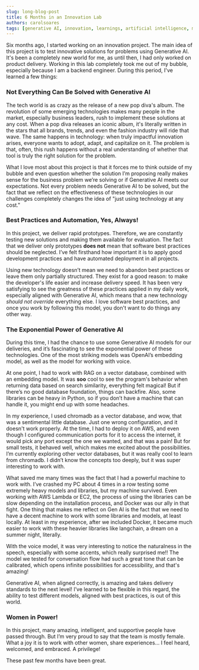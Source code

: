 ```yaml
---
slug: long-blog-post
title: 6 Months in an Innovation Lab
authors: carolsoares
tags: [generative AI, innovation, learnings, artificial intelligence, machine learning, technology, future, creativity, trends]
---
```



Six months ago, I started working on an innovation project. The main idea of this project is to test innovative solutions for problems using Generative AI. It's been a completely new world for me, as until then, I had only worked on product delivery. Working in this lab completely took me out of my bubble, especially because I am a backend engineer. During this period, I've learned a few things:

### Not Everything Can Be Solved with Generative AI
The tech world is as crazy as the release of a new pop diva's album. The revolution of some emerging technologies makes many people in the market, especially business leaders, rush to implement these solutions at any cost. When a pop diva releases an iconic album, it's literally written in the stars that all brands, trends, and even the fashion industry will ride that wave. The same happens in technology: when truly impactful innovation arises, everyone wants to adopt, adapt, and capitalize on it. The problem is that, often, this rush happens without a real understanding of whether that tool is truly the right solution for the problem.

What I love most about this project is that it forces me to think outside of my bubble and even question whether the solution I’m proposing really makes sense for the business problem we’re solving or if Generative AI meets our expectations. Not every problem needs Generative AI to be solved, but the fact that we reflect on the effectiveness of these technologies in our challenges completely changes the idea of "just using technology at any cost."

### Best Practices and Automation, Yes, Always!
In this project, we deliver rapid prototypes. Therefore, we are constantly testing new solutions and making them available for evaluation. The fact that we deliver only prototypes **does not** mean that software best practices should be neglected. I’ve felt firsthand how important it is to apply good development practices and have automated deployment in all projects.

Using new technology doesn’t mean we need to abandon best practices or leave them only partially structured. They exist for a good reason: to make the developer's life easier and increase delivery speed. It has been very satisfying to see the greatness of these practices applied in my daily work, especially aligned with Generative AI, which means that a new technology *should not override* everything else. I love software best practices, and once you work by following this model, you don't want to do things any other way.

### The Exponential Power of Generative AI
During this time, I had the chance to use some Generative AI models for our deliveries, and it’s fascinating to see the exponential power of these technologies. One of the most striking models was OpenAI’s embedding model, as well as the model for working with voice.

At one point, I had to work with RAG on a vector database, combined with an embedding model. It was **soo** cool to see the program's behavior when returning data based on search similarity, everything felt magical! But if there’s no good database foundation, things can backfire. Also, some libraries can be heavy in Python, so if you don’t have a machine that can handle it, you might end up with some headaches.

In my experience, I used chromadb as a vector database, and wow, that was a sentimental little database. Just one wrong configuration, and it doesn't work properly. At the time, I had to deploy it on AWS, and even though I configured communication ports for it to access the internet, it would pick any port except the one we wanted, and that was a pain! But for small tests, it behaved well, which makes me excited about the possibilities. I’m currently exploring other vector databases, but it was really cool to learn from chromadb. I didn’t know the concepts too deeply, but it was super interesting to work with.

What saved me many times was the fact that I had a powerful machine to work with. I’ve crashed my PC about 4 times in a row testing some extremely heavy models and libraries, but my machine survived. Even working with AWS Lambda or EC2, the process of using the libraries can be slow depending on the installation process, and Docker was our ally in that fight. One thing that makes me reflect on Gen AI is the fact that we need to have a decent machine to work with some libraries and models, at least locally. At least in my experience, after we included Docker, it became much easier to work with these heavier libraries like langchain, a dream on a summer night, literally.

With the voice model, it was very interesting to notice the naturalness in the speech, especially with some accents, which really surprised me!! The model we tested for conversation flow had such a great tone that can be calibrated, which opens infinite possibilities for accessibility, and that's amazing!

Generative AI, when aligned correctly, is amazing and takes delivery standards to the next level! I’ve learned to be flexible in this regard, the ability to test different models, aligned with best practices, is out of this world.

### Women in Power!
In this project, many amazing, intelligent, and supportive people have passed through. But I’m very proud to say that the team is mostly female. What a joy it is to work with other women, share experiences… I feel heard, welcomed, and embraced. A privilege!

These past few months have been great.
